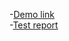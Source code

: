 -[Demo link](https://greencodeio.github.io/layout_colored-blocks/)  
-[Test report](https://greencodeio.github.io/layout_colored-blocks/report/html_report/index.html)